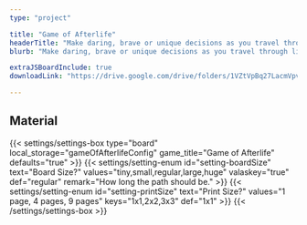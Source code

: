 ```yaml
---
type: "project"

title: "Game of Afterlife"
headerTitle: "Make daring, brave or unique decisions as you travel through life---and maybe even beyond that."
blurb: "Make daring, brave or unique decisions as you travel through life---and maybe even beyond that. A free One Paper Game inspired by games like Candyland and Game of Life."

extraJSBoardInclude: true
downloadLink: "https://drive.google.com/drive/folders/1VZtVpBq27LacmVpvDLphLO5SajwAQGaw"

---
```


## Material

{{< settings/settings-box type="board" local_storage="gameOfAfterlifeConfig" game_title="Game of Afterlife" defaults="true" >}}
  {{< settings/setting-enum id="setting-boardSize" text="Board Size?" values="tiny,small,regular,large,huge" valaskey="true" def="regular" remark="How long the path should be." >}}
  {{< settings/setting-enum id="setting-printSize" text="Print Size?" values="1 page, 4 pages, 9 pages" keys="1x1,2x2,3x3" def="1x1" >}}
{{< /settings/settings-box >}}

